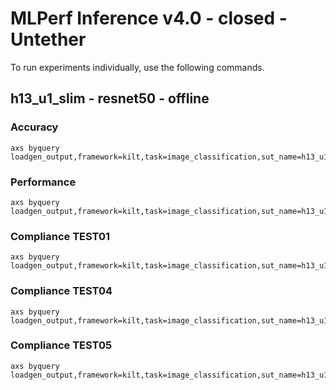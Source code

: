 
# MLPerf Inference v4.0 - closed - Untether

To run experiments individually, use the following commands.

## h13_u1_slim - resnet50 - offline

### Accuracy  

```
axs byquery loadgen_output,framework=kilt,task=image_classification,sut_name=h13_u1_slim,device=uai,loadgen_mode=AccuracyOnly,loadgen_scenario=Offline,collection=results_h13_u1_slim
```

### Performance 

```
axs byquery loadgen_output,framework=kilt,task=image_classification,sut_name=h13_u1_slim,device=uai,loadgen_mode=PerformanceOnly,loadgen_compliance_test-,loadgen_scenario=Offline,collection=results_h13_u1_slim,loadgen_target_qps=56000
```

### Compliance TEST01

```
axs byquery loadgen_output,framework=kilt,task=image_classification,sut_name=h13_u1_slim,device=uai,loadgen_mode=PerformanceOnly,loadgen_compliance_test=TEST01,loadgen_scenario=Offline,collection=results_h13_u1_slim,loadgen_target_qps=56000
```

### Compliance TEST04

```
axs byquery loadgen_output,framework=kilt,task=image_classification,sut_name=h13_u1_slim,device=uai,loadgen_mode=PerformanceOnly,loadgen_compliance_test=TEST04,loadgen_scenario=Offline,collection=results_h13_u1_slim,loadgen_target_qps=56000
```

### Compliance TEST05

```
axs byquery loadgen_output,framework=kilt,task=image_classification,sut_name=h13_u1_slim,device=uai,loadgen_mode=PerformanceOnly,loadgen_compliance_test=TEST05,loadgen_scenario=Offline,collection=results_h13_u1_slim,loadgen_target_qps=56000
```

